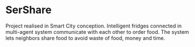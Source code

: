# SerShare

Project realised in Smart City conception. 
Intelligent fridges connected in multi-agent system communicate with each other to order food. The system lets neighbors share food to avoid waste of food, money and time.

